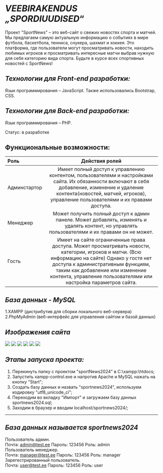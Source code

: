 # _VEEBIRAKENDUS „SPORDIUUDISED_“ 

Проект "SportNews" – это веб-сайт о свежих новостях спорта и матчей. Мы предлагаем самую актуальную информацию о событиях в мире футбола, баскетбола, тенниса, снукера, шахмат и хоккея. Это платформа, где пользователи могут просматривать новости, находить любимых игроков и просматривать интересные матчи выбрав нужную для себя категорию вида спорта. Будьте в курсе всех спортивных новостей с SportNews!

## _Технологии для Front-end разработки:_
Язык программирования – JavaScript. Также использовались Bootstrap, CSS.

## _Технологии для Back-end разработки:_
Язык программирования – PHP.

Статус: в разработке
## Функциональные возможности:
| Роль |  Действия ролей  | 
|:-----|:--------:|
| Админстартор  |Имеет полный доступ к управлению контентом, пользователями и настройками сайта. Их обязанности включают в себя добавление, изменение и удаление контента(новостей, матчей, игроков), управление пользователями и их правами доступа. |
| Менеджер   | Может получить полный доступ к админ панеле. Может добавлять, изменять и удалять контент, но управлять пользователями и их правами он не может.| 
| Гость  |Имеет на сайте ограниченные права доступа. Может просматривать новости, категории, игроков и матчи. (Всю информацию на сайте) Однако у гостя нет доступа к административным функциям, таким как добавление или изменение контента, управление пользователями или настройка параметров сайта.|   
## _База данных - MySQL_
1.XAMPP (дистрибутив для сборки локального веб-сервера) <br>
2.PhpMyAdmin (веб-интерфейс для управления сайтом и базой данных)

## _Изображения сайта_
<p align="left">
<img src='https://github.com/plpedropl/-sportNews2024/assets/90320297/788ed6b9-5e02-4e03-914d-aaea412936d5'>
<img src='https://github.com/plpedropl/-sportNews2024/assets/90320297/17c3e3b6-5c1c-4630-97cd-beb601a1cc14'>
<img src='https://github.com/plpedropl/-sportNews2024/assets/90320297/a0be45a5-b8aa-42d8-8f50-f798a2156283'>
<img src='https://github.com/plpedropl/-sportNews2024/assets/90320297/bf28ebeb-f214-49d7-a218-86928b80d78e'>
<img src='https://github.com/plpedropl/-sportNews2024/assets/90320297/0cbf52b5-9468-4f06-819e-f59b90670773'>
<img src='https://github.com/plpedropl/-sportNews2024/assets/90320297/c6bc8ae2-6c0e-4d43-9deb-77a66cea4dcd'>
</p>

## _Этапы запуска проекта:_
1) Перекинуть папку с проектом "sportNews2024" в C:\xampp:\htdocs; <br>
2) Запустить xampp-control.exe и напротив Apache и MySQL нажать на кнопку "Start"; <br>
3) Создать базу данных и назвать "sportnews2024", используем кодировку "utf8_unicode_ci"; <br>
4) Переходим во вкладку "Импорт" и загружаем базу данных sportnews2024.sql; <br>
5) Заходим в браузер и вводим localhost/sportnews2024/;
----------------------------------------------------------------------------------
## _База данных называется sportnews2024_

Пользователь админ.<br> 
Почта: admin@test.ee Пароль: 123456 Роль: admin
<br>
Пользователь менеджер.<br>
Почта: manager@test.ee Пароль: 123456 Роль: manager
<br>
Зарегестрированный пользователь. <br>
Почта: user@test.ee Пароль: 123456 Роль: user

